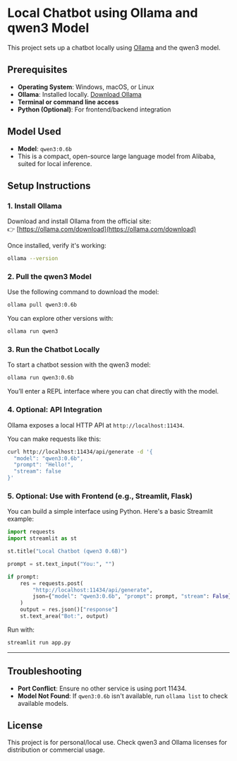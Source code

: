 # Local Chatbot using Ollama and qwen3 Model

This project sets up a chatbot locally using [Ollama](https://ollama.com) and the qwen3 model.

## Prerequisites

- **Operating System**: Windows, macOS, or Linux
- **Ollama**: Installed locally. [Download Ollama](https://ollama.com/download)
- **Terminal or command line access**
- **Python (Optional)**: For frontend/backend integration

## Model Used

- **Model**: `qwen3:0.6b`  
- This is a compact, open-source large language model from Alibaba, suited for local inference.

## Setup Instructions

### 1. Install Ollama

Download and install Ollama from the official site:  
👉 [https://ollama.com/download](https://ollama.com/download)

Once installed, verify it's working:

```bash
ollama --version
````

### 2. Pull the qwen3 Model

Use the following command to download the model:

```bash
ollama pull qwen3:0.6b
```

You can explore other versions with:

```bash
ollama run qwen3
```

### 3. Run the Chatbot Locally

To start a chatbot session with the qwen3 model:

```bash
ollama run qwen3:0.6b
```

You’ll enter a REPL interface where you can chat directly with the model.

### 4. Optional: API Integration

Ollama exposes a local HTTP API at `http://localhost:11434`.

You can make requests like this:

```bash
curl http://localhost:11434/api/generate -d '{
  "model": "qwen3:0.6b",
  "prompt": "Hello!",
  "stream": false
}'
```

### 5. Optional: Use with Frontend (e.g., Streamlit, Flask)

You can build a simple interface using Python. Here's a basic Streamlit example:

```python
import requests
import streamlit as st

st.title("Local Chatbot (qwen3 0.6B)")

prompt = st.text_input("You:", "")

if prompt:
    res = requests.post(
        "http://localhost:11434/api/generate",
        json={"model": "qwen3:0.6b", "prompt": prompt, "stream": False}
    )
    output = res.json()["response"]
    st.text_area("Bot:", output)
```

Run with:

```bash
streamlit run app.py
```

---

## Troubleshooting

* **Port Conflict**: Ensure no other service is using port 11434.
* **Model Not Found**: If `qwen3:0.6b` isn't available, run `ollama list` to check available models.

## License

This project is for personal/local use. Check qwen3 and Ollama licenses for distribution or commercial usage.
